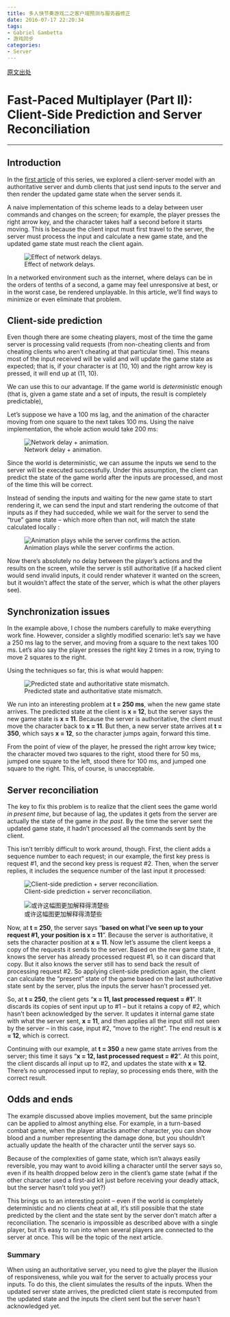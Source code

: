 ```yaml
---
title: 多人快节奏游戏二之客户端预测与服务器修正
date: 2016-07-17 22:20:34
tags:
- Gabriel Gambetta
- 游戏同步
categories:
- Server
---
```


[原文出处](http://www.gabrielgambetta.com/client-side-prediction-server-reconciliation.html)

<h1 class="title">Fast-Paced Multiplayer (Part II): Client-Side Prediction and Server Reconciliation</h1>

------------------

<h2 id="introduction">Introduction</h2>
<p>In the <a href="client-server-game-architecture.html">first article</a> of this series, we explored a client-server model with an authoritative server and dumb clients that just send inputs to the server and then render the updated game state when the server sends it.</p>
<p>A naive implementation of this scheme leads to a delay between user commands and changes on the screen; for example, the player presses the right arrow key, and the character takes half a second before it starts moving. This is because the client input must first travel to the server, the server must process the input and calculate a new game state, and the updated game state must reach the client again.</p>
<figure>
<img src="/img/fpm2-01.png" alt="Effect of network delays." /><figcaption>Effect of network delays.</figcaption>
</figure>
<p>In a networked environment such as the internet, where delays can be in the orders of tenths of a second, a game may feel unresponsive at best, or in the worst case, be rendered unplayable. In this article, we’ll find ways to minimize or even eliminate that problem.</p>
<h2 id="client-side-prediction">Client-side prediction</h2>
<p>Even though there are some cheating players, most of the time the game server is processing valid requests (from non-cheating clients and from cheating clients who aren’t cheating at that particular time). This means most of the input received will be valid and will update the game state as expected; that is, if your character is at (10, 10) and the right arrow key is pressed, it will end up at (11, 10).</p>
<p>We can use this to our advantage. If the game world is <em>deterministic</em> enough (that is, given a game state and a set of inputs, the result is completely predictable),</p>
<p>Let’s suppose we have a 100 ms lag, and the animation of the character moving from one square to the next takes 100 ms. Using the naive implementation, the whole action would take 200 ms:</p>
<figure>
<img src="/img/fpm2-02.png" alt="Network delay + animation." /><figcaption>Network delay + animation.</figcaption>
</figure>
<p>Since the world is deterministic, we can assume the inputs we send to the server will be executed successfully. Under this assumption, the client can predict the state of the game world after the inputs are processed, and most of the time this will be correct.</p>
<p>Instead of sending the inputs and waiting for the new game state to start rendering it, we can send the input and start rendering the outcome of that inputs as if they had succeded, while we wait for the server to send the “true” game state – which more often than not, will match the state calculated locally :</p>
<figure>
<img src="/img/fpm2-03.png" alt="Animation plays while the server confirms the action." /><figcaption>Animation plays while the server confirms the action.</figcaption>
</figure>
<p>Now there’s absolutely no delay between the player’s actions and the results on the screen, while the server is still authoritative (if a hacked client would send invalid inputs, it could render whatever it wanted on the screen, but it wouldn’t affect the state of the server, which is what the other players see).</p>
<h2 id="synchronization-issues">Synchronization issues</h2>
<p>In the example above, I chose the numbers carefully to make everything work fine. However, consider a slightly modified scenario: let’s say we have a 250 ms lag to the server, and moving from a square to the next takes 100 ms. Let’s also say the player presses the right key 2 times in a row, trying to move 2 squares to the right.</p>
<p>Using the techniques so far, this is what would happen:</p>
<figure>
<img src="/img/fpm2-04.png" alt="Predicted state and authoritative state mismatch." /><figcaption>Predicted state and authoritative state mismatch.</figcaption>
</figure>
<p>We run into an interesting problem at <strong>t = 250 ms</strong>, when the new game state arrives. The predicted state at the client is <strong>x = 12</strong>, but the server says the new game state is <strong>x = 11</strong>. Because the server is authoritative, the client must move the character back to <strong>x = 11</strong>. But then, a new server state arrives at <strong>t = 350</strong>, which says <strong>x = 12</strong>, so the character jumps again, forward this time.</p>
<p>From the point of view of the player, he pressed the right arrow key twice; the character moved two squares to the right, stood there for 50 ms, jumped one square to the left, stood there for 100 ms, and jumped one square to the right. This, of course, is unacceptable.</p>
<h2 id="server-reconciliation">Server reconciliation</h2>
<p>The key to fix this problem is to realize that the client sees the game world <em>in present time</em>, but because of lag, the updates it gets from the server are actually the state of the game <em>in the past</em>. By the time the server sent the updated game state, it hadn’t processed all the commands sent by the client.</p>
<p>This isn’t terribly difficult to work around, though. First, the client adds a sequence number to each request; in our example, the first key press is request #1, and the second key press is request #2. Then, when the server replies, it includes the sequence number of the last input it processed:</p>
<figure>
<img src="/img/fpm2-05.png" alt="Client-side prediction + server reconciliation." /><figcaption>Client-side prediction + server reconciliation.</figcaption>
</figure>
<figure>
<img src="/img/fpm2-06.png" alt="或许这幅图更加解释得清楚些" /><figcaption>或许这幅图更加解释得清楚些</figcaption>
</figure>
<p>Now, at <strong>t = 250</strong>, the server says “<strong>based on what I’ve seen up to your request #1, your position is x = 11</strong>”. Because the server is authoritative, it sets the character position at <strong>x = 11</strong>. Now let’s assume the client keeps a copy of the requests it sends to the server. Based on the new game state, it knows the server has already processed request #1, so it can discard that copy. But it also knows the server still has to send back the result of processing request #2. So applying client-side prediction again, the client can calculate the “present” state of the game based on the last authoritative state sent by the server, plus the inputs the server hasn’t processed yet.</p>
<p>So, at <strong>t = 250</strong>, the client gets “<strong>x = 11, last processed request = #1</strong>”. It discards its copies of sent input up to #1 – but it retains a copy of #2, which hasn’t been acknowledged by the server. It updates it internal game state with what the server sent, <strong>x = 11</strong>, and then applies all the input still not seen by the server – in this case, input #2, “move to the right”. The end result is <strong>x = 12</strong>, which is correct.</p>
<p>Continuing with our example, at <strong>t = 350</strong> a new game state arrives from the server; this time it says “<strong>x = 12, last processed request = #2</strong>”. At this point, the client discards all input up to #2, and updates the state with <strong>x = 12</strong>. There’s no unprocessed input to replay, so processing ends there, with the correct result.</p>
<h2 id="odds-and-ends">Odds and ends</h2>
<p>The example discussed above implies movement, but the same principle can be applied to almost anything else. For example, in a turn-based combat game, when the player attacks another character, you can show blood and a number representing the damage done, but you shouldn’t actually update the health of the character until the server says so.</p>
<p>Because of the complexities of game state, which isn’t always easily reversible, you may want to avoid killing a character until the server says so, even if its health dropped below zero in the client’s game state (what if the other character used a first-aid kit just before receiving your deadly attack, but the server hasn’t told you yet?)</p>
<p>This brings us to an interesting point – even if the world is completely deterministic and no clients cheat at all, it’s still possible that the state predicted by the client and the state sent by the server don’t match after a reconciliation. The scenario is impossible as described above with a single player, but it’s easy to run into when several players are connected to the server at once. This will be the topic of the next article.</p>
<h3 id="summary">Summary</h3>
<p>When using an authoritative server, you need to give the player the illusion of responsiveness, while you wait for the server to actually process your inputs. To do this, the client simulates the results of the inputs. When the updated server state arrives, the predicted client state is recomputed from the updated state and the inputs the client sent but the server hasn’t acknowledged yet.</p>